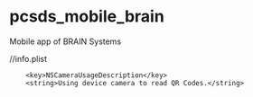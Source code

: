 # pcsds_mobile_brain
Mobile app of BRAIN Systems


//info.plist

        <key>NSCameraUsageDescription</key>
        <string>Using device camera to read QR Codes.</string>